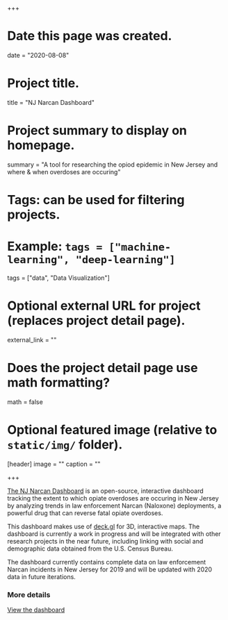 +++
# Date this page was created.
date = "2020-08-08"

# Project title.
title = "NJ Narcan Dashboard"

# Project summary to display on homepage.
summary = "A tool for researching the opiod epidemic in New Jersey and where & when overdoses are occuring"

# Tags: can be used for filtering projects.
# Example: `tags = ["machine-learning", "deep-learning"]`
tags = ["data", "Data Visualization"]

# Optional external URL for project (replaces project detail page).
external_link = ""

# Does the project detail page use math formatting?
math = false

# Optional featured image (relative to `static/img/` folder).
[header]
image = ""
caption = ""

+++

[The NJ Narcan Dashboard](https://rozzi.shinyapps.io/nj-narcan-dashboard/) is an open-source, interactive dashboard tracking the extent to which opiate overdoses are occuring in New Jersey by analyzing trends in law enforcement Narcan (Naloxone) deployments, a powerful drug that can reverse fatal opiate overdoses.

This dashboard makes use of [deck.gl](https://deck.gl/) for 3D, interactive maps. The dashboard is currently a work in progress and will be integrated with other research projects in the near future, including linking with social and demographic data obtained from the U.S. Census Bureau.

The dashboard currently contains complete data on law enforcement Narcan incidents in New Jersey for 2019 and will be updated with 2020 data in future iterations.


### More details

[View the dashboard](https://rozzi.shinyapps.io/nj-narcan-dashboard/)
